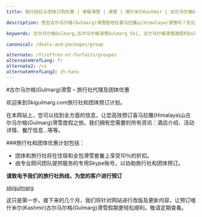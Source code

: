 ```yaml
---
title: 旅行经纪＆团体订购优惠 | 单板滑雪 | 滑雪 | 喀什米尔Kashmir | 古尔马尔格Gulmarg | 印度India | Skigulmarg.com

description: 想去古尔马尔格(Gulmarg)滑雪胜地在喜马拉雅山(Himalaya)滑雪吗？无论是旅游经纪(旅行社)或是团体预订将为您提供高达10％的预订折扣。

keywords: 古尔马尔格Gulmarg,古尔马尔格滑雪Gulmarg Ski, 古尔马尔格滑雪渡假村Gulmarg Ski Resort, 喀什米尔滑雪Skiing in the Himalayas, 印度滑雪Skiing in India, 喜马拉雅Himalaya, 喀什米尔Kashmir, Skigulmarg.com

canonical: /deals-and-packages/group

alternate: /fr/offres-et-forfaits/groupes
alternateHrefLang: fr
alternate2: /cn
alternateHrefLang2: zh-hans
---
```


#古尔马尔格(Gulmarg)滑雪 – 旅行社代理及团体优惠

欢迎来到Skigulmarg.com旅行社和团体预订计划。

在本网站上，您可以找到全方面的信息，让您高效预订喜马拉雅(Himalaya)山古尔马尔格(Gulmarg)滑雪度假之旅。我们拥有您需要的所有资讯：酒店介绍、活动详情、餐厅信息...等等。

###旅行社和团体优惠计划包括：

+ 团体和旅行社将在住宿和全包滑雪套餐上享受10％的折扣。
+ 由专业顾问团队提供服务的专用Skype账号，以协助旅行社和团体预订。

**请致电予我们的旅行社热线，为您的客户进行预订**

<p>
	<i class="fa fa-skype"></i> <a href="skype:skigulmarg?call">skigulmarg</a><br>
	<script>
	    // A wizard to generate this code is at http://www.jottings.com/obfuscator/
	    coded = "t4uI5OEYUI@t4uI5OEYUI.xfE";
	    key = "PkVsmpif9OwxLrY1vSdW7qAn084KtEXugyT6jFUeJbBNoHlQc2zaCR3h5IMGDZ";
	    shift=coded.length;
	    link="";
	    for (i = 0; i < coded.length; i++) {
	        if (key.indexOf(coded.charAt(i)) == -1) {
	            ltr = coded.charAt(i);
	            link += (ltr);
	        }
	        else {
	            ltr = (key.indexOf(coded.charAt(i)) - shift + key.length) % key.length;
	            link += (key.charAt(ltr));
	        }
	    }
	    document.write("<i class='fa fa-envelope'></i> <a href='mailto:" + link + "'>" + link + "</a>");
	</script>
</p>
这只是第一步。接下来的几个月，我们将针对网站进行改版及更新内容，让预订喀什米尔(Kashmir)古尔马尔格(Gulmarg)滑雪假期更轻松顺利。敬请定期查看。

